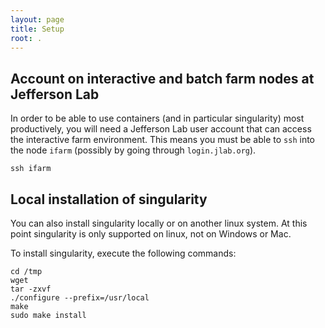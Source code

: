```yaml
---
layout: page
title: Setup
root: .
---
```

## Account on interactive and batch farm nodes at Jefferson Lab

In order to be able to use containers (and in particular singularity) most
productively, you will need a Jefferson Lab user account that can access the
interactive farm environment. This means you must be able to `ssh` into the
node `ifarm` (possibly by going through `login.jlab.org`).
~~~
ssh ifarm
~~~

## Local installation of singularity

You can also install singularity locally or on another linux system. At this
point singularity is only supported on linux, not on Windows or Mac.

To install singularity, execute the following commands:
~~~
cd /tmp
wget
tar -zxvf
./configure --prefix=/usr/local
make
sudo make install
~~~
